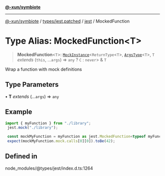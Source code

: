 [**@-xun/symbiote**](../../../../../README.md)

***

[@-xun/symbiote](../../../../../README.md) / [types/jest.patched](../../../README.md) / [jest](../README.md) / MockedFunction

# Type Alias: MockedFunction\<T\>

> **MockedFunction**\<`T`\>: [`MockInstance`](../interfaces/MockInstance.md)\<`ReturnType`\<`T`\>, [`ArgsType`](ArgsType.md)\<`T`\>, `T` *extends* (`this`, ...`args`) => `any` ? `C` : `never`\> & `T`

Wrap a function with mock definitions

## Type Parameters

• **T** *extends* (...`args`) => `any`

## Example

```ts
import { myFunction } from "./library";
 jest.mock("./library");

 const mockMyFunction = myFunction as jest.MockedFunction<typeof myFunction>;
 expect(mockMyFunction.mock.calls[0][0]).toBe(42);
```

## Defined in

node\_modules/@types/jest/index.d.ts:1264
